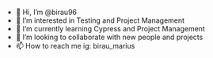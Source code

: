 - 👋 Hi, I’m @birau96
- 👀 I’m interested in Testing and Project Management
- 🌱 I’m currently learning Cypress and Project Management
- 💞️ I’m looking to collaborate with new people and projects
- 📫 How to reach me ig: birau_marius

<!---
birau96/birau96 is a ✨ special ✨ repository because its `README.md` (this file) appears on your GitHub profile.
You can click the Preview link to take a look at your changes.
--->
